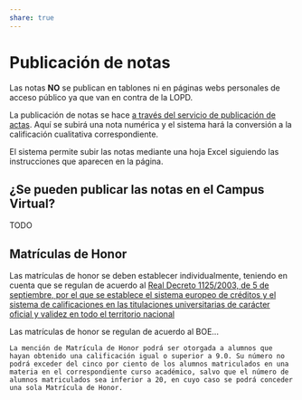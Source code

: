 ```yaml
---  
share: true  
---  
```

  
  
  
# Publicación de notas  
  
Las notas **NO** se publican en tablones ni en páginas webs personales de acceso público ya que van en contra de la LOPD.  
  
La publicación de notas se hace [a través del servicio de publicación de actas](https://geanet.ucm.es/ActasWeb/inicio.jsp). Aquí se subirá una nota numérica y el sistema hará la conversión a la calificación cualitativa correspondiente.  
  
El sistema permite subir las notas mediante una hoja Excel siguiendo las instrucciones que aparecen en la página.  
  
## ¿Se pueden publicar las notas en el Campus Virtual?  
  
TODO  
  
## Matrículas de Honor  
  
Las matrículas de honor se deben establecer individualmente, teniendo en cuenta que se regulan de acuerdo al [Real Decreto 1125/2003, de 5 de septiembre, por el que se establece el sistema europeo de créditos y el sistema de calificaciones en las titulaciones universitarias de carácter oficial y validez en todo el territorio nacional](https://www.boe.es/eli/es/rd/2003/09/05/1125/con#a5)  
  
Las matrículas de honor se regulan de acuerdo al BOE...  
  
	La mención de Matrícula de Honor podrá ser otorgada a alumnos que hayan obtenido una calificación igual o superior a 9.0. Su número no podrá exceder del cinco por ciento de los alumnos matriculados en una materia en el correspondiente curso académico, salvo que el número de alumnos matriculados sea inferior a 20, en cuyo caso se podrá conceder una sola Matrícula de Honor.  
  
  
